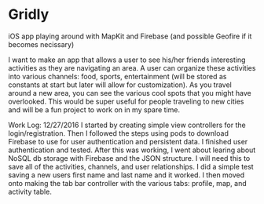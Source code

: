 # Gridly
iOS app playing around with MapKit and Firebase (and possible Geofire if it becomes necissary)

I want to make an app that allows a user to see his/her friends interesting activities as they are navigating an area. A user can organize these activities into various channels: food, sports, entertainment (will be stored as constants at start but later will allow for customization). As you travel around a new area, you can see the various cool spots that you might have overlooked. This would be super useful for people traveling to new cities and will be a fun project to work on in my spare time. 

Work Log:
12/27/2016
I started by creating simple view controllers for the login/registration. Then I followed the steps using pods to download Firebase to use for user authentication and persistent data. I finished user authentication and tested. After this was working, I went about learing about NoSQL db storage with Firebase and the JSON structure. I will need this to save all of the activities, channels, and user relationships. I did a simple test saving a new users first name and last name and it worked. I then moved onto making the tab bar controller with the various tabs: profile, map, and activity table.
